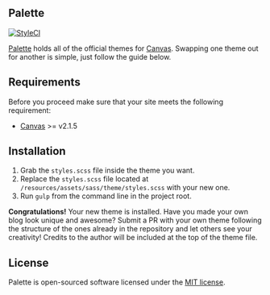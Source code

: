 ## Palette

[![StyleCI](https://styleci.io/repos/68401598/shield?branch=master&style=flat)](https://styleci.io/repos/68401598)

[Palette](https://github.com/austintoddj/palette) holds all of the official themes for [Canvas](https://canvas.toddaustin.io). Swapping one theme out
for another is simple, just follow the guide below.

## Requirements

Before you proceed make sure that your site meets the following requirement:
* [Canvas](https://github.com/austintoddj/canvas) >= v2.1.5

## Installation

1. Grab the `styles.scss` file inside the theme you want.
2. Replace the `styles.scss` file located at `/resources/assets/sass/theme/styles.scss` with your new one.
3. Run `gulp` from the command line in the project root.

**Congratulations!** Your new theme is installed. Have you made your own blog look unique and awesome? Submit a PR with your own theme 
following the structure of the ones already in the repository and let others see your creativity! Credits to the author will be included at the top
of the theme file.

## License

Palette is open-sourced software licensed under the [MIT license](https://github.com/austintoddj/palette/blob/master/LICENSE).